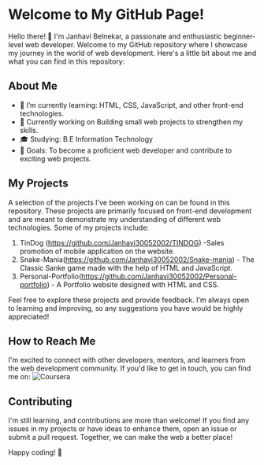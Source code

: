 # Welcome to My GitHub Page!

Hello there! 👋 I'm Janhavi Belnekar, a passionate and enthusiastic beginner-level web developer. Welcome to my GitHub repository where I showcase my journey in the world of web development. Here's a little bit about me and what you can find in this repository:

## About Me

- 🌱 I’m currently learning: HTML, CSS, JavaScript, and other front-end technologies.
- 💼 Currently working on Building small web projects to strengthen my skills.
- 🎓 Studying: B.E Information Technology
- 🎯 Goals: To become a proficient web developer and contribute to exciting web projects.

## My Projects

A selection of the projects I've been working on can be found in this repository. These projects are primarily focused on front-end development and are meant to demonstrate my understanding of different web technologies. Some of my projects include:

1. TinDog (https://github.com/Janhavi30052002/TINDOG) -Sales promotion of mobile application on the website.
2. Snake-Mania(https://github.com/Janhavi30052002/Snake-mania) - The Classic Sanke game made with the help of HTML and JavaScript. 
3. Personal-Portfolio(https://github.com/Janhavi30052002/Personal-portfolio) - A Portfolio website designed with HTML and CSS.


Feel free to explore these projects and provide feedback. I'm always open to learning and improving, so any suggestions you have would be highly appreciated!

## How to Reach Me

I'm excited to connect with other developers, mentors, and learners from the web development community. If you'd like to get in touch, you can find me on:
![Coursera](https://img.shields.io/badge/Coursera-%230056D2.svg?style=for-the-badge&logo=Coursera&logoColor=white)

## Contributing

I'm still learning, and contributions are more than welcome! If you find any issues in my projects or have ideas to enhance them, open an issue or submit a pull request. Together, we can make the web a better place!



Happy coding! 🚀
